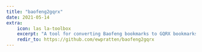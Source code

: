 ```yaml
---
title: "baofeng2gqrx"
date: 2021-05-14
extra:
    icon: las la-toolbox
    excerpt: "A tool for converting Baofeng bookmarks to GQRX bookmarks"
    redir_to: https://github.com/ewpratten/baofeng2gqrx
---
```

